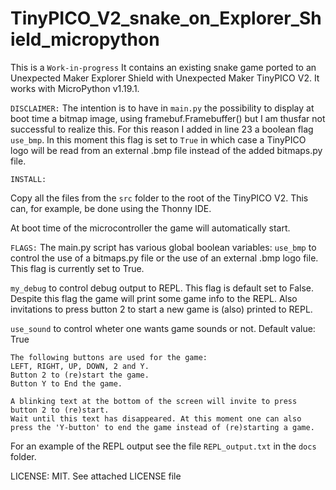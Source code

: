# TinyPICO_V2_snake_on_Explorer_Shield_micropython

This is a ```Work-in-progress```
It contains an existing snake game ported to an Unexpected Maker Explorer Shield
with Unexpected Maker TinyPICO V2.
It works with MicroPython v1.19.1.

```DISCLAIMER:```
The intention is to have in ```main.py``` the possibility to display at boot time a bitmap image, using framebuf.Framebuffer() but I am thusfar not successful to realize this. For this reason I added in line 23 a boolean flag ```use_bmp```. In this moment
this flag is set to ```True``` in which case a TinyPICO logo will be read from an 
external .bmp file instead of the added bitmaps.py file.

```INSTALL:```

Copy all the files from the ```src``` folder to the root of the TinyPICO V2.
This can, for example, be done using the Thonny IDE.

At boot time of the microcontroller the game will automatically start.

```FLAGS:```
The main.py script has various global boolean variables:
```use_bmp``` to control the use of a bitmaps.py file or the use of an external .bmp logo file. This flag is currently set to True.

```my_debug``` to control debug output to REPL. This flag is default set to False.
Despite this flag the game will print some game info to the REPL. Also invitations to press button 2 to start a new game is (also) printed to REPL.

```use_sound``` to control wheter one wants game sounds or not. Default value: True


```
The following buttons are used for the game:
LEFT, RIGHT, UP, DOWN, 2 and Y.
Button 2 to (re)start the game.
Button Y to End the game.

A blinking text at the bottom of the screen will invite to press button 2 to (re)start.
Wait until this text has disappeared. At this moment one can also press the 'Y-button' to end the game instead of (re)starting a game.
```

For an example of the REPL output see the file ```REPL_output.txt``` in the ```docs``` folder.

LICENSE: MIT. See attached LICENSE file
